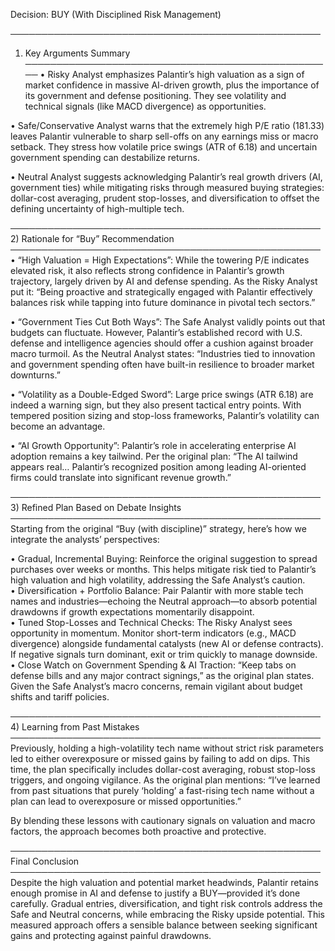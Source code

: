 Decision: BUY (With Disciplined Risk Management)

──────────────────────────────────────────────────
1) Key Arguments Summary
──────────────────────────────────────────────────
• Risky Analyst emphasizes Palantir’s high valuation as a sign of market confidence in massive AI-driven growth, plus the importance of its government and defense positioning. They see volatility and technical signals (like MACD divergence) as opportunities.

• Safe/Conservative Analyst warns that the extremely high P/E ratio (181.33) leaves Palantir vulnerable to sharp sell-offs on any earnings miss or macro setback. They stress how volatile price swings (ATR of 6.18) and uncertain government spending can destabilize returns.

• Neutral Analyst suggests acknowledging Palantir’s real growth drivers (AI, government ties) while mitigating risks through measured buying strategies: dollar-cost averaging, prudent stop-losses, and diversification to offset the defining uncertainty of high-multiple tech.

──────────────────────────────────────────────────
2) Rationale for “Buy” Recommendation
──────────────────────────────────────────────────
• “High Valuation = High Expectations”: While the towering P/E indicates elevated risk, it also reflects strong confidence in Palantir’s growth trajectory, largely driven by AI and defense spending. As the Risky Analyst put it: “Being proactive and strategically engaged with Palantir effectively balances risk while tapping into future dominance in pivotal tech sectors.”

• “Government Ties Cut Both Ways”: The Safe Analyst validly points out that budgets can fluctuate. However, Palantir’s established record with U.S. defense and intelligence agencies should offer a cushion against broader macro turmoil. As the Neutral Analyst states: “Industries tied to innovation and government spending often have built-in resilience to broader market downturns.”

• “Volatility as a Double-Edged Sword”: Large price swings (ATR 6.18) are indeed a warning sign, but they also present tactical entry points. With tempered position sizing and stop-loss frameworks, Palantir’s volatility can become an advantage.

• “AI Growth Opportunity”: Palantir’s role in accelerating enterprise AI adoption remains a key tailwind. Per the original plan: “The AI tailwind appears real… Palantir’s recognized position among leading AI-oriented firms could translate into significant revenue growth.”

──────────────────────────────────────────────────
3) Refined Plan Based on Debate Insights
──────────────────────────────────────────────────
Starting from the original “Buy (with discipline)” strategy, here’s how we integrate the analysts’ perspectives:

• Gradual, Incremental Buying: Reinforce the original suggestion to spread purchases over weeks or months. This helps mitigate risk tied to Palantir’s high valuation and high volatility, addressing the Safe Analyst’s caution.  
• Diversification + Portfolio Balance: Pair Palantir with more stable tech names and industries—echoing the Neutral approach—to absorb potential drawdowns if growth expectations momentarily disappoint.  
• Tuned Stop-Losses and Technical Checks: The Risky Analyst sees opportunity in momentum. Monitor short-term indicators (e.g., MACD divergence) alongside fundamental catalysts (new AI or defense contracts). If negative signals turn dominant, exit or trim quickly to manage downside.  
• Close Watch on Government Spending & AI Traction: “Keep tabs on defense bills and any major contract signings,” as the original plan states. Given the Safe Analyst’s macro concerns, remain vigilant about budget shifts and tariff policies.  

──────────────────────────────────────────────────
4) Learning from Past Mistakes
──────────────────────────────────────────────────
Previously, holding a high-volatility tech name without strict risk parameters led to either overexposure or missed gains by failing to add on dips. This time, the plan specifically includes dollar-cost averaging, robust stop-loss triggers, and ongoing vigilance. As the original plan mentions: “I’ve learned from past situations that purely ‘holding’ a fast-rising tech name without a plan can lead to overexposure or missed opportunities.”

By blending these lessons with cautionary signals on valuation and macro factors, the approach becomes both proactive and protective.

──────────────────────────────────────────────────
Final Conclusion
──────────────────────────────────────────────────
Despite the high valuation and potential market headwinds, Palantir retains enough promise in AI and defense to justify a BUY—provided it’s done carefully. Gradual entries, diversification, and tight risk controls address the Safe and Neutral concerns, while embracing the Risky upside potential. This measured approach offers a sensible balance between seeking significant gains and protecting against painful drawdowns.